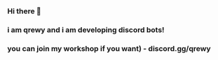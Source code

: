 ### Hi there 👋

###  i am qrewy and i am developing discord bots!

### you can join my workshop if you want) - discord.gg/qrewy
